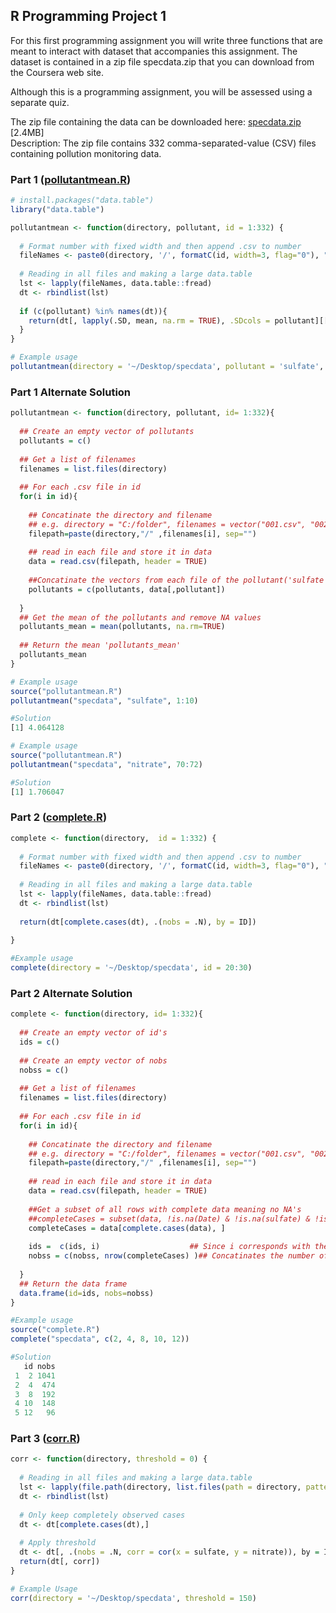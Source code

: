 ## R Programming Project 1

For this first programming assignment you will write three functions that are meant to interact with dataset that accompanies this assignment. The dataset is contained in a zip file specdata.zip that you can download from the Coursera web site.

Although this is a programming assignment, you will be assessed using a separate quiz.



The zip file containing the data can be downloaded here:
[specdata.zip](https://d396qusza40orc.cloudfront.net/rprog%2Fdata%2Fspecdata.zip) [2.4MB]
</br>Description: The zip file contains 332 comma-separated-value (CSV) files containing pollution monitoring data. 

### Part 1 ([pollutantmean.R](https://github.com/mGalarnyk/datasciencecoursera/blob/master/2_R_Programming/projects/pollutantmean.R))

```R
# install.packages("data.table")
library("data.table")

pollutantmean <- function(directory, pollutant, id = 1:332) {
  
  # Format number with fixed width and then append .csv to number
  fileNames <- paste0(directory, '/', formatC(id, width=3, flag="0"), ".csv" )
  
  # Reading in all files and making a large data.table
  lst <- lapply(fileNames, data.table::fread)
  dt <- rbindlist(lst)
  
  if (c(pollutant) %in% names(dt)){
    return(dt[, lapply(.SD, mean, na.rm = TRUE), .SDcols = pollutant][[1]])
  } 
}

# Example usage
pollutantmean(directory = '~/Desktop/specdata', pollutant = 'sulfate', id = 20)
```
### Part 1 Alternate Solution 

```R
pollutantmean <- function(directory, pollutant, id= 1:332){
  
  ## Create an empty vector of pollutants
  pollutants = c()
  
  ## Get a list of filenames
  filenames = list.files(directory)
  
  ## For each .csv file in id
  for(i in id){
    
    ## Concatinate the directory and filename
    ## e.g. directory = "C:/folder", filenames = vector("001.csv", "002.csv", ...), filepath="C:/folder/001.csv"
    filepath=paste(directory,"/" ,filenames[i], sep="")
    
    ## read in each file and store it in data
    data = read.csv(filepath, header = TRUE)
    
    ##Concatinate the vectors from each file of the pollutant('sulfate' or 'nitrate') column to pollutants vector
    pollutants = c(pollutants, data[,pollutant])
    
  }
  ## Get the mean of the pollutants and remove NA values
  pollutants_mean = mean(pollutants, na.rm=TRUE)
  
  ## Return the mean 'pollutants_mean'
  pollutants_mean
}

# Example usage
source("pollutantmean.R")
pollutantmean("specdata", "sulfate", 1:10)

#Solution
[1] 4.064128

# Example usage
source("pollutantmean.R")
pollutantmean("specdata", "nitrate", 70:72)

#Solution
[1] 1.706047
```

### Part 2 ([complete.R](https://github.com/mGalarnyk/datasciencecoursera/blob/master/2_R_Programming/projects/complete.R))
```R
complete <- function(directory,  id = 1:332) {
  
  # Format number with fixed width and then append .csv to number
  fileNames <- paste0(directory, '/', formatC(id, width=3, flag="0"), ".csv" )
  
  # Reading in all files and making a large data.table
  lst <- lapply(fileNames, data.table::fread)
  dt <- rbindlist(lst)
  
  return(dt[complete.cases(dt), .(nobs = .N), by = ID])
  
}

#Example usage
complete(directory = '~/Desktop/specdata', id = 20:30)
```

### Part 2 Alternate Solution
```R
complete <- function(directory, id= 1:332){
  
  ## Create an empty vector of id's
  ids = c()
  
  ## Create an empty vector of nobs
  nobss = c()
  
  ## Get a list of filenames
  filenames = list.files(directory)
  
  ## For each .csv file in id
  for(i in id){
    
    ## Concatinate the directory and filename
    ## e.g. directory = "C:/folder", filenames = vector("001.csv", "002.csv", ...), filepath="C:/folder/001.csv"
    filepath=paste(directory,"/" ,filenames[i], sep="")
    
    ## read in each file and store it in data
    data = read.csv(filepath, header = TRUE)
    
    ##Get a subset of all rows with complete data meaning no NA's
    ##completeCases = subset(data, !is.na(Date) & !is.na(sulfate) & !is.na(nitrate) & !is.na(id),select = TRUE )
    completeCases = data[complete.cases(data), ]
    
    ids =  c(ids, i)                    ## Since i corresponds with the id we can use i for id and concatinate a vector if id's
    nobss = c(nobss, nrow(completeCases) )## Concatinates the number of completed rows from the subset into a vector
   
  }
  ## Return the data frame
  data.frame(id=ids, nobs=nobss)
}

#Example usage
source("complete.R")
complete("specdata", c(2, 4, 8, 10, 12))

#Solution
   id nobs
 1  2 1041
 2  4  474
 3  8  192
 4 10  148
 5 12   96
```

### Part 3 ([corr.R](https://github.com/mGalarnyk/datasciencecoursera/blob/master/2_R_Programming/projects/corr.R))
```R
corr <- function(directory, threshold = 0) {
  
  # Reading in all files and making a large data.table
  lst <- lapply(file.path(directory, list.files(path = directory, pattern="*.csv")), data.table::fread)
  dt <- rbindlist(lst)
  
  # Only keep completely observed cases
  dt <- dt[complete.cases(dt),]
  
  # Apply threshold
  dt <- dt[, .(nobs = .N, corr = cor(x = sulfate, y = nitrate)), by = ID][nobs > threshold]
  return(dt[, corr])
}

# Example Usage
corr(directory = '~/Desktop/specdata', threshold = 150)
```
